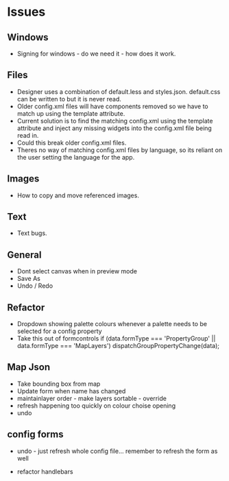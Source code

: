 # Issues

## Windows
- Signing for windows - do we need it - how does it work.

## Files
- Designer uses a combination of default.less and styles.json. default.css can be written to but it is never read.
- Older config.xml files will have components removed so we have to match up using the template attribute.
- Current solution is to find the matching config.xml using the template attribute and inject any missing widgets into the config.xml file being read in.
- Could this break older config.xml files.
- Theres no way of matching config.xml files by language, so its reliant on the user setting the language for the app.

## Images
- How to copy and move referenced images.

## Text
- Text bugs.

## General
- Dont select canvas when in preview mode
- Save As
- Undo / Redo

## Refactor
- Dropdown showing palette colours whenever a palette needs to be selected for a config property
- Take this out of formcontrols
if (data.formType === 'PropertyGroup' || data.formType === 'MapLayers') dispatchGroupPropertyChange(data);

## Map Json
- Take bounding box from map
- Update form when name has changed
- maintainlayer order - make layers sortable - override
- refresh happening too quickly on colour choise opening
- undo

## config forms
- undo - just refresh whole config file... remember to refresh the form as well


- refactor handlebars